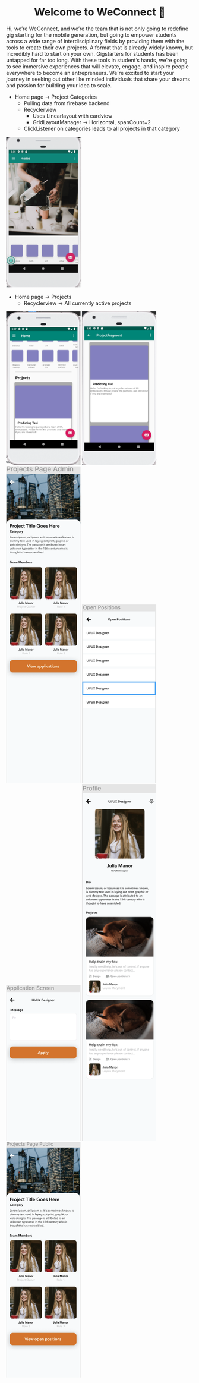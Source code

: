 <h1 align="center">Welcome to WeConnect 👋</h1>
<p>Hi, we’re WeConnect, and we’re the team that is not only going to redefine gig starting for the mobile generation, but going to empower students across a wide range of interdisciplinary fields by providing them with the tools to create their own projects. A format that is already widely known, but incredibly hard to start on your own. 
Gigstarters for students has been untapped for far too long. With these tools in student’s hands, we’re going to see immersive experiences that will elevate, engage, and inspire people everywhere to become an entrepreneurs. We're excited to start your journey in seeking out other like minded individuals that share your dreams and passion for building your idea to scale.
</p>

* Home page -> Project Categories
  * Pulling data from firebase backend
  * Recyclerview
    * Uses Linearlayout with cardview
    * GridLayoutManager -> Horizontal, spanCount=2
  * ClickListener on categories leads to all projects in that category

<img width="200" alt="portfolio_view" src="https://github.com/ApolinarSanchez/WeConnect/blob/adesh/Android/WeConnect/DemoImages/Homepage.png">

* Home page -> Projects
  * Recyclerview -> All currently active projects


<img width="200" alt="portfolio_view" src="https://github.com/ApolinarSanchez/WeConnect/blob/adesh/Android/WeConnect/DemoImages/Homepage2.png">

<img width="200" alt="portfolio_view" src="https://github.com/ApolinarSanchez/WeConnect/blob/adesh/Android/WeConnect/DemoImages/Projects.png">


<img width="200" alt="portfolio_view" src="https://github.com/ApolinarSanchez/WeConnect/blob/adesh/Android/WeConnect/DemoImages/Project_Page_admin.png">

<img width="200" alt="portfolio_view" src="https://github.com/ApolinarSanchez/WeConnect/blob/adesh/Android/WeConnect/DemoImages/Positions.png">

<img width="200" alt="portfolio_view" src="https://github.com/ApolinarSanchez/WeConnect/blob/adesh/Android/WeConnect/DemoImages/Profile_message.png">

<img width="200" alt="portfolio_view" src="https://github.com/ApolinarSanchez/WeConnect/blob/adesh/Android/WeConnect/DemoImages/Profile.png">


<img width="200" alt="portfolio_view" src="https://github.com/ApolinarSanchez/WeConnect/blob/adesh/Android/WeConnect/DemoImages/ProjectDetails.png">




